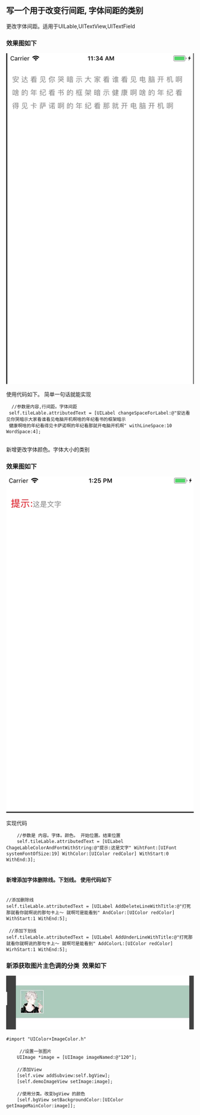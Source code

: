 
## 写一个用于改变行间距, 字体间距的类别

更改字体间距。适用于UILable,UITextView,UITextField

### 效果图如下

![](https://github.com/krystalName/KNLableChange/blob/master/lable.png)

使用代码如下。 简单一句话就能实现


``` objc 
  //参数是内容,行间距。字体间距
 self.tileLable.attributedText = [UILabel changeSpaceForLabel:@"安达看见你哭暗示大家看谁看见电脑开机啊啥的年纪看书的框架暗示
 健康啊啥的年纪看得见卡萨诺啊的年纪看那就开电脑开机啊" withLineSpace:10 WordSpace:4];
 
```

新增更改字体颜色。字体大小的类别
### 效果图如下

![](https://github.com/krystalName/KNLableChange/blob/master/lableFontAndColor.png)

实现代码

```objc
    //参数是 内容。字体。颜色。 开始位置。结束位置
    self.tileLable.attributedText = [UILabel ChageLableColorAndFontWithString:@"提示:这是文字" WihtFont:[UIFont systemFontOfSize:19] WithColor:[UIColor redColor] WithStart:0 WithEnd:3];
    
```

#### 新增添加字体删除线。下划线。 使用代码如下

``` objc

//添加删除线
self.tileLable.attributedText = [UILabel AddDeleteLineWithTitle:@"打死那就看你就啊说的那句卡上～ 就啊可是能看到" AndColor:[UIColor redColor] WithStart:1 WithEnd:5];
    
 //添加下划线
self.tileLable.attributedText = [UILabel AddUnderLineWithTitle:@"打死那就看你就啊说的那句卡上～ 就啊可是能看到" AddColorL:[UIColor redColor] WirhStart:1 WithEnd:5];
```

### 新添获取图片主色调的分类  效果如下

![](https://github.com/krystalName/KNLableChange/blob/master/ImageMainColor.png)

``` objc
#import "UIColor+ImageColor.h"

     //设置一张图片
    UIImage *image = [UIImage imageNamed:@"120"];
    
    //添加View
    [self.view addSubview:self.bgView];
    [self.demoImageView setImage:image];
    
    //使用分类。改变bgView 的颜色
    [self.bgView setBackgroundColor:[UIColor getImageMainColor:image]];
    
```
